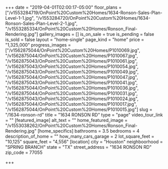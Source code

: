 +++
date = "2019-04-01T02:00:17-05:00"
floor_plans = ["/v1553284719/OnPoint%20Custom%20Homes/1634-Ronson-Sales-Plan-Level-1-1.jpg", "/v1553284720/OnPoint%20Custom%20Homes/1634-Ronson-Sales-Plan-Level-2-1.jpg", "/v1553285334/OnPoint%20Custom%20Homes/Ronson_Final-Rendering.jpg"]
gallery_images = []
is_on_sale = true
is_pending = false
is_sold = false
layout = "home-single"
page_kind = "home"
price = "1,325,000"
progress_images = ["/v1562875044/OnPoint%20Custom%20Homes/P1010069.jpg", "/v1562875044/OnPoint%20Custom%20Homes/P1010067.jpg", "/v1562875043/OnPoint%20Custom%20Homes/P1010061.jpg", "/v1562875043/OnPoint%20Custom%20Homes/P1010054.jpg", "/v1562875043/OnPoint%20Custom%20Homes/P1010049.jpg", "/v1562875044/OnPoint%20Custom%20Homes/P1010047.jpg", "/v1562875043/OnPoint%20Custom%20Homes/P1010041.jpg", "/v1562875044/OnPoint%20Custom%20Homes/P1010036.jpg", "/v1562875044/OnPoint%20Custom%20Homes/P1010031.jpg", "/v1562875043/OnPoint%20Custom%20Homes/P1010024.jpg", "/v1562875044/OnPoint%20Custom%20Homes/P1010017.jpg", "/v1562875044/OnPoint%20Custom%20Homes/P1010015.jpg"]
slug = "/1634-ronson-rd"
title = "1634 RONSON RD"
type = "page"
video_tour_link = ""
[featured_image]
alt_text = ""
home_featured_image = "/v1553038262/OnPoint%20Custom%20Homes/Ronson_Final-Rendering.jpg"
[home_specifics]
bathrooms = 3.5
bedrooms = 4
description_of_home = ""
how_many_cars_garage = 2
lot_square_feet = "10,125"
square_feet = "4,556"
[location]
city = "Houston"
neighboorhood = "SPRING BRANCH"
state = "TX"
street_address = "1634 RONSON RD"
zip_code = 77055

+++
